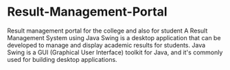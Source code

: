 # Result-Management-Portal
Result management portal for the college and also for student 
A Result Management System using Java Swing is a desktop application that can be developed to manage and display academic results for students. Java Swing is a GUI (Graphical User Interface) toolkit for Java, and it's commonly used for building desktop applications. 

